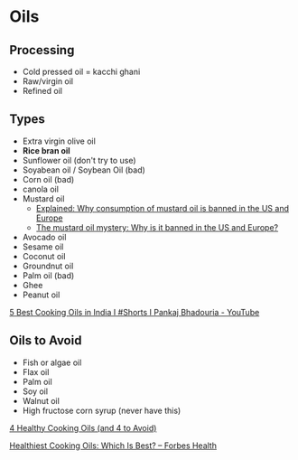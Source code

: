 # Oils

## Processing

- Cold pressed oil = kacchi ghani
- Raw/virgin oil
- Refined oil

## Types

- Extra virgin olive oil
- **Rice bran oil**
- Sunflower oil (don't try to use)
- Soyabean oil / Soybean Oil (bad)
- Corn oil (bad)
- canola oil
- Mustard oil
    - [Explained: Why consumption of mustard oil is banned in the US and Europe](https://timesofindia.indiatimes.com/life-style/food-news/explained-why-consumption-of-mustard-oil-is-banned-in-the-us-and-europe/articleshow/111333738.cms)
    - [​The mustard oil mystery: Why is it banned in the US and Europe?](https://timesofindia.indiatimes.com/life-style/health-fitness/health-news/the-mustard-oil-mystery-why-is-it-banned-in-the-us-and-europe/photostory/106086699.cms)
- Avocado oil
- Sesame oil
- Coconut oil
- Groundnut oil
- Palm oil (bad)
- Ghee
- Peanut oil

[5 Best Cooking Oils in India I #Shorts I Pankaj Bhadouria - YouTube](https://www.youtube.com/shorts/s5V6UJDhqUc)

## Oils to Avoid

- Fish or algae oil
- Flax oil
- Palm oil
- Soy oil
- Walnut oil
- High fructose corn syrup (never have this)

[4 Healthy Cooking Oils (and 4 to Avoid)](https://www.healthline.com/nutrition/best-cooking-oils)

[Healthiest Cooking Oils: Which Is Best? – Forbes Health](https://www.forbes.com/health/nutrition/healthiest-cooking-oils/)
